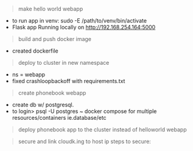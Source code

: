 >make hello world webapp
- to run app in venv:
    sudo -E /path/to/venv/bin/activate
- Flask app Running locally on http://192.168.254.164:5000

>build and push docker image
- created dockerfile

>deploy to cluster in new namespace
- ns = webapp 
- fixed crashloopbackoff with requirements.txt

>create phonebook webapp
- create db w/ postgresql. 
- to login> psql -U postgres
~ docker compose for multiple resources/containers ie.database/etc


>deploy phonebook app to the cluster instead of helloworld webapp


>secure and link cloudk.ing to host ip
steps to secure:
